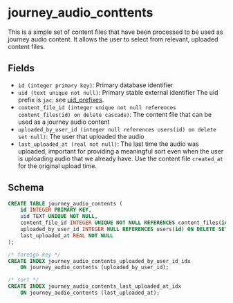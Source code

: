 # journey_audio_conttents

This is a simple set of content files that have been processed to be used as
journey audio content. It allows the user to select from relevant, uploaded
content files.

## Fields

-   `id (integer primary key)`: Primary database identifier
-   `uid (text unique not null)`: Primary stable external identifier The
    uid prefix is `jac`: see [uid_prefixes](../uid_prefixes.md).
-   `content_file_id (integer unique not null references content_files(id) on delete cascade)`:
    The content file that can be used as a journey audio content
-   `uploaded_by_user_id (integer null references users(id) on delete set null)`:
    The user that uploaded the audio
-   `last_uploaded_at (real not null)`: The last time the audio was uploaded, important
    for providing a meaningful sort even when the user is uploading audio that we already
    have. Use the content file `created_at` for the original upload time.

## Schema

```sql
CREATE TABLE journey_audio_contents (
    id INTEGER PRIMARY KEY,
    uid TEXT UNIQUE NOT NULL,
    content_file_id INTEGER UNIQUE NOT NULL REFERENCES content_files(id) ON DELETE CASCADE,
    uploaded_by_user_id INTEGER NULL REFERENCES users(id) ON DELETE SET NULL,
    last_uploaded_at REAL NOT NULL
);

/* foreign key */
CREATE INDEX journey_audio_contents_uploaded_by_user_id_idx
    ON journey_audio_contents (uploaded_by_user_id);

/* sort */
CREATE INDEX journey_audio_contents_last_uploaded_at_idx
    ON journey_audio_contents (last_uploaded_at);
```
